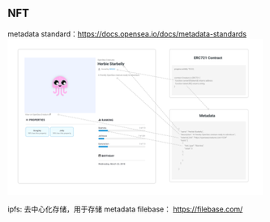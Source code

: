 ## NFT
metadata standard：https://docs.opensea.io/docs/metadata-standards
![alt text](./images/nft/nft_metadata.png)

ipfs:       去中心化存储，用于存储 metadata
filebase：  https://filebase.com/




